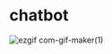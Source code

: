 # chatbot
![ezgif com-gif-maker(1)](https://user-images.githubusercontent.com/66186741/174483256-0eba1ef5-4bf7-4b06-a911-a0a552d588ee.gif)
